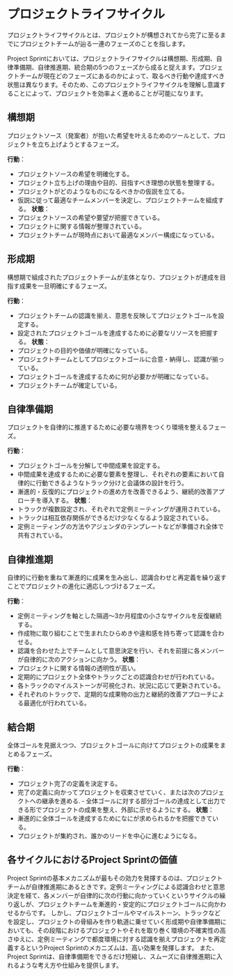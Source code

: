 # プロジェクトライフサイクル

プロジェクトライフサイクルとは、プロジェクトが構想されてから完了に至るまでにプロジェクトチームが辿る一連のフェーズのことを指します。

Project Sprintにおいては、プロジェクトライフサイクルは構想期、形成期、自律準備期、自律推進期、統合期の5つのフェーズから成ると捉えます。プロジェクトチームが現在どのフェーズにあるのかによって、取るべき行動や達成すべき状態は異なります。そのため、このプロジェクトライフサイクルを理解し意識することによって、プロジェクトを効率よく進めることが可能になります。

## 構想期

プロジェクトソース（発案者）が抱いた希望を叶えるためのツールとして、プロジェクトを立ち上げようとするフェーズ。

**行動**：
- プロジェクトソースの希望を明確化する。
- プロジェクト立ち上げの理由や目的、目指すべき理想の状態を整理する。
- プロジェクトがどのようなものになるべきかの仮説を立てる。
- 仮説に従って最適なチームメンバーを決定し、プロジェクトチームを組成する。
**状態**：
- プロジェクトソースの希望や要望が把握できている。
- プロジェクトに関する情報が整理されている。
- プロジェクトチームが現時点において最適なメンバー構成になっている。

## 形成期

構想期で組成されたプロジェクトチームが主体となり、プロジェクトが達成を目指す成果を一旦明確にするフェーズ。

**行動**：
- プロジェクトチームの認識を揃え、意思を反映してプロジェクトゴールを設定する。
-  設定されたプロジェクトゴールを達成するために必要なリソースを把握する。
**状態**：
- プロジェクトの目的や価値が明確になっている。
- プロジェクトチームとしてプロジェクトゴールに合意・納得し、認識が揃っている。
- プロジェクトゴールを達成するために何が必要かが明確になっている。
- プロジェクトチームが確定している。

## 自律準備期

プロジェクトを自律的に推進するために必要な境界をつくり環境を整えるフェーズ。

**行動**：
- プロジェクトゴールを分解して中間成果を設定する。
- 中間成果を達成するために必要な要素を整理し、それぞれの要素において自律的に行動できるようなトラック分けと会議体の設計を行う。
- 漸進的・反復的にプロジェクトの進め方を改善できるよう、継続的改善アプローチを導入する。
**状態**：
- トラックが複数設定され、それぞれで定例ミーティングが運用されている。
- トラックは相互依存関係ができるだけ少なくなるよう設定されている。
- 定例ミーティングの方法やアジェンダのテンプレートなどが準備され全体で共有されている。

## 自律推進期

自律的に行動を重ねて漸進的に成果を生み出し、認識合わせと再定義を繰り返すことでプロジェクトの進化に適応しつづけるフェーズ。

**行動**：
- 定例ミーティングを軸とした隔週～3か月程度の小さなサイクルを反復継続する。
- 作成物に取り組むことで生まれたひらめきや違和感を持ち寄って認識を合わせる。
- 認識を合わせた上でチームとして意思決定を行い、それを前提に各メンバーが自律的に次のアクションに向かう。
**状態**：
- プロジェクトに関する情報の透明性が高い。
- 定期的にプロジェクト全体やトラックごとの認識合わせが行われている。
- 各トラックのマイルストーンが可視化され、状況に応じて更新されている。
- それぞれのトラックで、定期的な成果物の出力と継続的改善アプローチによる最適化が行われている。

## 結合期

全体ゴールを見据えつつ、プロジェクトゴールに向けてプロジェクトの成果をまとめるフェーズ。

**行動**：
- プロジェクト完了の定義を決定する。
- 完了の定義に向かってプロジェクトを収束させていく、または次のプロジェクトへの継承を進める.
‐ 全体ゴールに対する部分ゴールの達成として出力できる形でプロジェクトの成果を整え、外部に示せるようにする。
**状態**：
- 漸進的に全体ゴールを達成するためになにが求められるかを把握できている。
- プロジェクトが集約され、誰かのリードを中心に進むようになる。

## 各サイクルにおけるProject Sprintの価値

Project Sprintの基本メカニズムが最もその効力を発揮するのは、プロジェクトチームが自律推進期にあるときです。定例ミーティングによる認識合わせと意思決定を経て、各メンバーが自律的に次の行動に向かっていくというサイクルの繰り返しが、プロジェクトチームを漸進的・安定的にプロジェクトゴールに向かわせるからです。
しかし、プロジェクトゴールやマイルストーン、トラックなどを設定し、プロジェクトの骨組みを作り軌道に乗せていく形成期や自律準備期においても、その段階におけるプロジェクトやそれを取り巻く環境の不確実性の高さゆえに、定例ミーティングで都度環境に対する認識を揃えプロジェクトを再定義するというProject Sprintのメカニズムは、高い効果を発揮します。
また、Project Sprintは、自律準備期をできるだけ短縮し、スムーズに自律推進期に入れるような考え方や仕組みを提供します。
